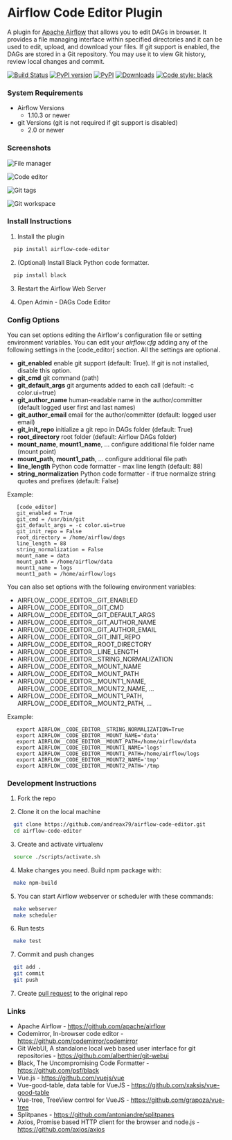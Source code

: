 # Airflow Code Editor Plugin
A plugin for [Apache Airflow](https://github.com/apache/airflow) that allows you to edit DAGs in browser.
It provides a file managing interface within specified directories and it can be used to edit, upload, and download your files.
If git support is enabled, the DAGs are stored in a Git repository. You may use it to view Git history, review local changes and commit.

[![Build Status](https://github.com/andreax79/airflow-code-editor/workflows/Tests/badge.svg)](https://github.com/andreax79/airflow-code-editor/actions)
[![PyPI version](https://badge.fury.io/py/airflow-code-editor.svg)](https://badge.fury.io/py/airflow-code-editor)
[![PyPI](https://img.shields.io/pypi/pyversions/airflow-code-editor.svg)](https://pypi.org/project/airflow-code-editor)
[![Downloads](https://pepy.tech/badge/airflow-code-editor/month)](https://pepy.tech/project/airflow-code-editor)
[![Code style: black](https://img.shields.io/badge/code%20style-black-000000.svg)](https://github.com/psf/black)

### System Requirements

* Airflow Versions
    * 1.10.3 or newer
* git Versions (git is not required if git support is disabled)
    * 2.0 or newer

### Screenshots

![File manager](https://user-images.githubusercontent.com/1288154/133688225-1a5e2298-bfb2-402f-999c-1126b4e4ceb5.png)

![Code editor](https://user-images.githubusercontent.com/1288154/133688469-96a0ae00-a1dd-4923-b09a-59cd41a5b4e7.png)

![Git tags](https://andreax79.github.io/airflow-code-editor/screenshots/3.png)

![Git workspace](https://andreax79.github.io/airflow-code-editor/screenshots/4.png)


### Install Instructions

1. Install the plugin

  ```bash
    pip install airflow-code-editor
  ```

2. (Optional) Install Black Python code formatter.

  ```bash
    pip install black
  ```

3. Restart the Airflow Web Server

4. Open Admin - DAGs Code Editor


### Config Options

You can set options editing the Airflow's configuration file or setting environment variables.
You can edit your *airflow.cfg* adding any of the following settings in the \[code_editor\] section.
All the settings are optional.

* **git_enabled**  enable git support (default: True). If git is not installed, disable this option.
* **git_cmd**  git command (path)
* **git_default_args**  git arguments added to each call (default: -c color.ui=true)
* **git_author_name** human-readable name in the author/committer (default logged user first and last names)
* **git_author_email** email for the author/committer (default: logged user email)
* **git_init_repo**  initialize a git repo in DAGs folder (default: True)
* **root_directory**  root folder (default: Airflow DAGs folder)
* **mount_name**, **mount1_name**, ...  configure additional file folder name (mount point)
* **mount_path**, **mount1_path**, ...  configure additional file path
* **line_length**  Python code formatter - max line length (default: 88)
* **string_normalization**  Python code formatter - if true normalize string quotes and prefixes (default: False)

Example:
```
   [code_editor]
   git_enabled = True
   git_cmd = /usr/bin/git
   git_default_args = -c color.ui=true
   git_init_repo = False
   root_directory = /home/airflow/dags
   line_length = 88
   string_normalization = False
   mount_name = data
   mount_path = /home/airflow/data
   mount1_name = logs
   mount1_path = /home/airflow/logs
```

You can also set options with the following environment variables:

* AIRFLOW__CODE_EDITOR__GIT_ENABLED
* AIRFLOW__CODE_EDITOR__GIT_CMD
* AIRFLOW__CODE_EDITOR__GIT_DEFAULT_ARGS
* AIRFLOW__CODE_EDITOR__GIT_AUTHOR_NAME
* AIRFLOW__CODE_EDITOR__GIT_AUTHOR_EMAIL
* AIRFLOW__CODE_EDITOR__GIT_INIT_REPO
* AIRFLOW__CODE_EDITOR__ROOT_DIRECTORY
* AIRFLOW__CODE_EDITOR__LINE_LENGTH
* AIRFLOW__CODE_EDITOR__STRING_NORMALIZATION
* AIRFLOW__CODE_EDITOR__MOUNT_NAME
* AIRFLOW__CODE_EDITOR__MOUNT_PATH
* AIRFLOW__CODE_EDITOR__MOUNT1_NAME, AIRFLOW__CODE_EDITOR__MOUNT2_NAME, ...
* AIRFLOW__CODE_EDITOR__MOUNT1_PATH, AIRFLOW__CODE_EDITOR__MOUNT2_PATH, ...

Example:
```
   export AIRFLOW__CODE_EDITOR__STRING_NORMALIZATION=True
   export AIRFLOW__CODE_EDITOR__MOUNT_NAME='data'
   export AIRFLOW__CODE_EDITOR__MOUNT_PATH=/home/airflow/data
   export AIRFLOW__CODE_EDITOR__MOUNT1_NAME='logs'
   export AIRFLOW__CODE_EDITOR__MOUNT1_PATH=/home/airflow/logs
   export AIRFLOW__CODE_EDITOR__MOUNT2_NAME='tmp'
   export AIRFLOW__CODE_EDITOR__MOUNT2_PATH='/tmp
```

### Development Instructions

1. Fork the repo

2. Clone it on the local machine

  ```bash
    git clone https://github.com/andreax79/airflow-code-editor.git
    cd airflow-code-editor
  ```

3. Create and activate virtualenv

  ```bash
    source ./scripts/activate.sh
  ```

4. Make changes you need. Build npm package with:

  ```bash
    make npm-build
  ```

5. You can start Airflow webserver or scheduler with these commands:

  ```bash
    make webserver
    make scheduler
  ```

6. Run tests

  ```bash
    make test
  ```

7. Commit and push changes

  ```bash
    git add .
    git commit
    git push
  ```

7. Create [pull request](https://github.com/andreax79/airflow-code-editor/compare) to the original repo

### Links

* Apache Airflow - https://github.com/apache/airflow
* Codemirror, In-browser code editor - https://github.com/codemirror/codemirror
* Git WebUI, A standalone local web based user interface for git repositories - https://github.com/alberthier/git-webui
* Black, The Uncompromising Code Formatter - https://github.com/psf/black
* Vue.js - https://github.com/vuejs/vue
* Vue-good-table, data table for VueJS - https://github.com/xaksis/vue-good-table
* Vue-tree, TreeView control for VueJS - https://github.com/grapoza/vue-tree
* Splitpanes - https://github.com/antoniandre/splitpanes
* Axios, Promise based HTTP client for the browser and node.js - https://github.com/axios/axios
